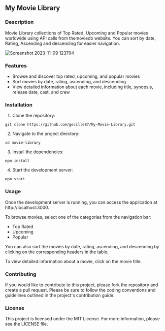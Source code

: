 ## My Movie Library

### Description

Movie Library collections of Top Rated, Upcoming and Popular movies worldwide using API calls from themoviedb website. You can sort by date, Rating, Ascending and descending for easier navigation.

![Screenshot 2023-11-09 123704](https://github.com/gecille87/My-Movie-Library/assets/48266598/a8783637-3182-4bc6-a473-cf6e2c82742b)

### Features

- Browse and discover top rated, upcoming, and popular movies
- Sort movies by date, rating, ascending, and descending
- View detailed information about each movie, including title, synopsis, release date, cast, and crew

### Installation

1. Clone the repository:

```
git clone https://github.com/gecille87/My-Movie-Library.git
```

2. Navigate to the project directory:

```
cd movie-library
```

3. Install the dependencies:

```
npm install
```

4. Start the development server:

```
npm start
```

### Usage

Once the development server is running, you can access the application at http://localhost:3000.

To browse movies, select one of the categories from the navigation bar:

- Top Rated
- Upcoming
- Popular

You can also sort the movies by date, rating, ascending, and descending by clicking on the corresponding headers in the table.

To view detailed information about a movie, click on the movie title.

### Contributing

If you would like to contribute to this project, please fork the repository and create a pull request. Please be sure to follow the coding conventions and guidelines outlined in the project's contribution guide.

### License

This project is licensed under the MIT License. For more information, please see the LICENSE file.
